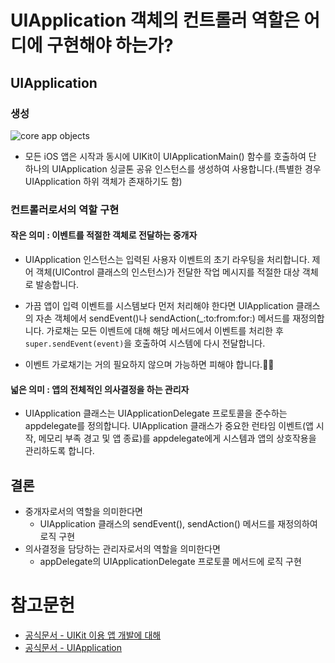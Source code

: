 # UIApplication 객체의 컨트롤러 역할은 어디에 구현해야 하는가?

## UIApplication

### 생성 

![core app objects](https://docs-assets.developer.apple.com/published/4e7c26b6ad/ff7aa08f-4857-44ce-88d5-7dacbef84509.png)

- 모든 iOS 앱은 시작과 동시에 UIKit이  UIApplicationMain() 함수를 호출하여 단 하나의 UIApplication 싱글톤 공유 인스턴스를 생성하여 사용합니다.(특별한 경우 UIApplication 하위 객체가 존재하기도 함)

### 컨트롤러로서의 역할 구현
#### 작은 의미 : 이벤트를 적절한 객체로 전달하는 중개자

- UIApplication 인스턴스는 입력된 사용자 이벤트의 초기 라우팅을 처리합니다. 제어 객체(UIControl 클래스의 인스턴스)가 전달한 작업 메시지를 적절한 대상 객체로 발송합니다. 

- 가끔 앱이  입력 이벤트를 시스템보다 먼저 처리해야 한다면 UIApplication 클래스의 자손 객체에서 sendEvent()나 sendAction(_:to:from:for:) 메서드를 재정의합니다. 가로채는 모든 이벤트에 대해 해당 메서드에서 이벤트를 처리한 후 `super.sendEvent(event)`을 호출하여 시스템에 다시 전달합니다.
- 이벤트 가로채기는 거의 필요하지 않으며 가능하면 피해야 합니다.🙏🏻

#### 넓은 의미 : 앱의 전체적인 의사결정을 하는 관리자

- UIApplication 클래스는 UIApplicationDelegate 프로토콜을 준수하는 appdelegate를 정의합니다. UIApplication 클래스가 중요한 런타임 이벤트(앱 시작, 메모리 부족 경고 및 앱 종료)를 appdelegate에게 시스템과 앱의 상호작용을 관리하도록 합니다.

## 결론
- 중개자로서의 역할을 의미한다면
	- UIApplication 클래스의 sendEvent(), sendAction() 메서드를 재정의하여 로직 구현
- 의사결정을 담당하는 관리자로서의 역할을 의미한다면
	- appDelegate의 UIApplicationDelegate 프로토콜 메서드에 로직 구현

# 참고문헌
- [공식문서 - UIKit 이용 앱 개발에 대해](https://developer.apple.com/documentation/uikit/about_app_development_with_uikit)
- [공식문서 - UIApplication](https://developer.apple.com/documentation/uikit/uiapplication)